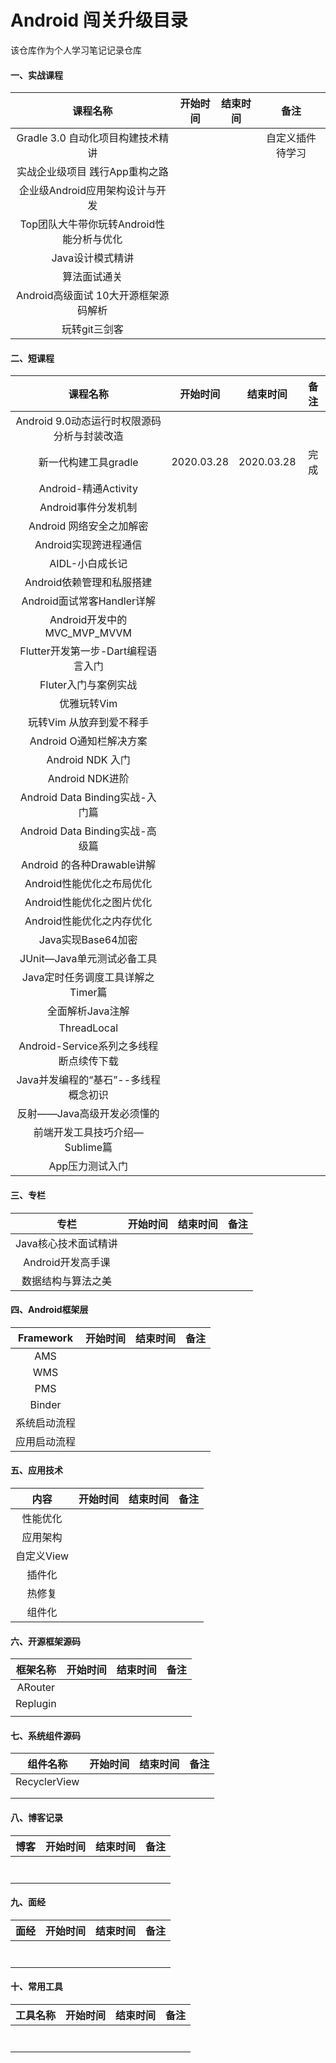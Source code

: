 # Android 闯关升级目录
该仓库作为个人学习笔记记录仓库

#### 一、实战课程

|                 课程名称                 | 开始时间 | 结束时间 |       备注       |
| :--------------------------------------: | :------: | :------: | :--------------: |
|    Gradle 3.0 自动化项目构建技术精讲     |          |          | 自定义插件待学习 |
|      实战企业级项目 践行App重构之路      |          |          |                  |
|     企业级Android应用架构设计与开发      |          |          |                  |
| Top团队大牛带你玩转Android性能分析与优化 |          |          |                  |
|             Java设计模式精讲             |          |          |                  |
|               算法面试通关               |          |          |                  |
|   Android高级面试 10大开源框架源码解析   |          |          |                  |
|              玩转git三剑客               |          |          |                  |

#### **二**、**短课程**

|                  课程名称                   |  开始时间  |  结束时间  | 备注 |
| :-----------------------------------------: | :--------: | :--------: | :--: |
| Android 9.0动态运行时权限源码分析与封装改造 |            |            |      |
|            新一代构建工具gradle             | 2020.03.28 | 2020.03.28 | 完成 |
|            Android-精通Activity             |            |            |      |
|             Android事件分发机制             |            |            |      |
|          Android 网络安全之加解密           |            |            |      |
|            Android实现跨进程通信            |            |            |      |
|               AIDL-小白成长记               |            |            |      |
|          Android依赖管理和私服搭建          |            |            |      |
|         Android面试常客Handler详解          |            |            |      |
|         Android开发中的MVC_MVP_MVVM         |            |            |      |
|     Flutter开发第一步-Dart编程语言入门      |            |            |      |
|            Fluter入门与案例实战             |            |            |      |
|                 优雅玩转Vim                 |            |            |      |
|          玩转Vim 从放弃到爱不释手           |            |            |      |
|           Android O通知栏解决方案           |            |            |      |
|              Android NDK 入门               |            |            |      |
|               Android NDK进阶               |            |            |      |
|       Android Data Binding实战-入门篇       |            |            |      |
|       Android Data Binding实战-高级篇       |            |            |      |
|         Android 的各种Drawable讲解          |            |            |      |
|          Android性能优化之布局优化          |            |            |      |
|          Android性能优化之图片优化          |            |            |      |
|          Android性能优化之内存优化          |            |            |      |
|             Java实现Base64加密              |            |            |      |
|         JUnit—Java单元测试必备工具          |            |            |      |
|      Java定时任务调度工具详解之Timer篇      |            |            |      |
|              全面解析Java注解               |            |            |      |
|                 ThreadLocal                 |            |            |      |
|   Android-Service系列之多线程断点续传下载   |            |            |      |
|    Java并发编程的“基石”--多线程概念初识     |            |            |      |
|         反射——Java高级开发必须懂的          |            |            |      |
|       前端开发工具技巧介绍—Sublime篇        |            |            |      |
|               App压力测试入门               |            |            |      |



#### **三、专栏**

|         专栏         | 开始时间 | 结束时间 | 备注 |
| :------------------: | -------- | -------- | ---- |
| Java核心技术面试精讲 |          |          |      |
|  Android开发高手课   |          |          |      |
|  数据结构与算法之美  |          |          |      |

#### **四、Android框架层**

|  Framework   | 开始时间 | 结束时间 | 备注 |
| :----------: | -------- | -------- | ---- |
|     AMS      |          |          |      |
|     WMS      |          |          |      |
|     PMS      |          |          |      |
|    Binder    |          |          |      |
| 系统启动流程 |          |          |      |
| 应用启动流程 |          |          |      |

#### **五**、应用技术

|    内容    | 开始时间 | 结束时间 | 备注 |
| :--------: | :------: | :------: | :--: |
|  性能优化  |          |          |      |
|  应用架构  |          |          |      |
| 自定义View |          |          |      |
|   插件化   |          |          |      |
|   热修复   |          |          |      |
|   组件化   |          |          |      |

#### **六**、**开源框架源码**

| 框架名称 | 开始时间 | 结束时间 | 备注 |
| :------: | :------: | :------: | :--: |
| ARouter  |          |          |      |
| Replugin |          |          |      |
|          |          |          |      |

#### **七**、**系统组件源码**

|   组件名称   | 开始时间 | 结束时间 | 备注 |
| :----------: | :------: | :------: | :--: |
| RecyclerView |          |          |      |
|              |          |          |      |
|              |          |          |      |

#### 八、博客记录

| 博客 | 开始时间 | 结束时间 | 备注 |
| ---- | -------- | -------- | ---- |
|      |          |          |      |
|      |          |          |      |
|      |          |          |      |
|      |          |          |      |
|      |          |          |      |
|      |          |          |      |
|      |          |          |      |

#### 九、面经

| 面经 | 开始时间 | 结束时间 | 备注 |
| ---- | -------- | -------- | ---- |
|      |          |          |      |
|      |          |          |      |
|      |          |          |      |
|      |          |          |      |
|      |          |          |      |
|      |          |          |      |
|      |          |          |      |

#### 十、常用工具

| 工具名称 | 开始时间 | 结束时间 | 备注 |
| -------- | -------- | -------- | ---- |
|          |          |          |      |
|          |          |          |      |
|          |          |          |      |
|          |          |          |      |
|          |          |          |      |
|          |          |          |      |
|          |          |          |      |